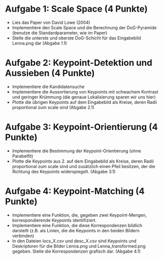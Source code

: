 # Aufgabe 1: Scale Space (4 Punkte)

*    Lies das Paper von David Lowe (2004)
*    Implementiere den Scale Space und die Berechnung der DoG-Pyramide (benutze die Standardparameter, wie im Paper)
*    Stelle die unterste und oberste DoG-Schicht für das Eingabebild Lenna.png dar (Abgabe 1.1)

# Aufgabe 2: Keypoint-Detektion und Aussieben (4 Punkte)

*    Implementiere die Kandidatensuche
*    Implementiere die Aussortierung von Keypoints mit schwachem Kontrast und geringer Krümmung (die genaue Lokalisierung sparen wir uns hier)
*    Plotte die übrigen Keypoints auf dem Eingabebild als Kreise, deren Radii proportional zum scale sind (Abgabe 2.1)

# Aufgabe 3: Keypoint-Orientierung (4 Punkte)

*    Implementiere die Bestimmung der Keypoint-Orientierung (ohne Parabelfit)
*    Plotte die Keypoints aus 2. auf dem Eingabebild als Kreise, deren Radii proportional zum scale sind und zusätzlich einen Pfeil besitzen, der die Richtung des Keypoints widerspiegelt. (Abgabe 3.1)

# Aufgabe 4: Keypoint-Matching (4 Punkte)

*    Implementiere eine Funktion, die, gegeben zwei Keypoint-Mengen, korrespondierende Keypoints identifiziert.
*    Implementiere eine Funktion, die diese Korrespondenzen bildlich darstellt (z.B. als Linien, die die Keypoints in den beiden Bildern verbinden)
*    In den Dateien locs_X.csv und desc_X.csv sind Keypoints und Deskriptoren für die Bilder Lenna.png und Lenna_transformed.png gegeben. Stelle die Korrespondenzen grafisch dar. (Abgabe 4.1)
